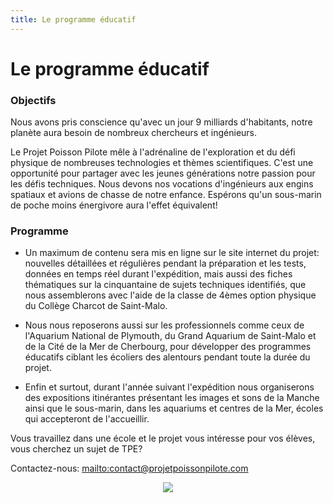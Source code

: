 ```yaml
---
title: Le programme éducatif
---
```


</div>
</div>
<div class="hero" style="background-image:url('/images/header5.jpg')">
  <div class="title">
    <h1>Le programme éducatif</h1>
  </div>
</div>

<div class="container">

<div></div>

### Objectifs

Nous avons pris conscience qu'avec un jour 9 milliards d'habitants, 
notre planète aura besoin de nombreux chercheurs et ingénieurs.

Le Projet Poisson Pilote mêle à l'adrénaline de l'exploration et du défi physique 
de nombreuses technologies et thèmes scientifiques. 
C'est une opportunité pour partager avec les jeunes générations notre passion pour les défis techniques. 
Nous devons nos vocations d'ingénieurs aux engins spatiaux et avions de chasse de notre enfance. 
Espérons qu'un sous-marin de poche moins énergivore aura l'effet équivalent!

### Programme

- Un maximum de contenu sera mis en ligne sur le site internet du projet: 
nouvelles détaillées et régulières pendant la préparation et les tests, données en temps réel durant l'expédition, 
mais aussi des fiches thématiques sur la cinquantaine de sujets techniques identifiés, que nous assemblerons
avec l'aide de la classe de 4èmes option physique du Collège Charcot de Saint-Malo.

- Nous nous reposerons aussi sur les professionnels comme ceux de l'Aquarium National de Plymouth, 
du Grand Aquarium de Saint-Malo et de la Cité de la Mer de Cherbourg,
pour développer des programmes éducatifs
ciblant les écoliers des alentours pendant toute la durée du projet.

- Enfin et surtout, durant l'année suivant l'expédition nous organiserons des expositions itinérantes 
présentant les images et sons de la Manche ainsi que le sous-marin,
dans les aquariums et centres de la Mer, écoles qui accepteront de l'accueillir.

Vous travaillez dans une école et le projet vous intéresse pour vos élèves, vous cherchez un sujet de TPE?

Contactez-nous: <mailto:contact@projetpoissonpilote.com>

<div style="text-align: center;">

![](images/kidsub.gif)

</div>
